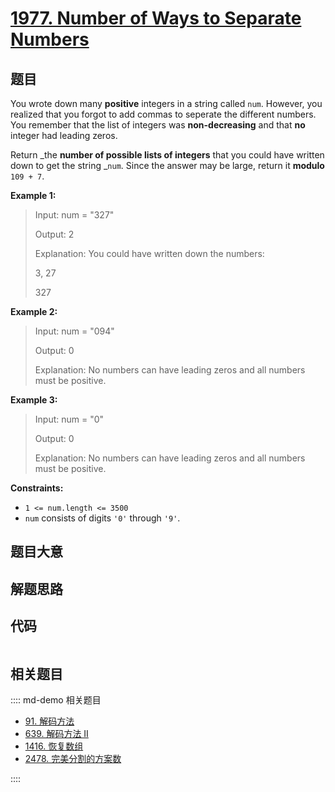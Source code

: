 # [1977. Number of Ways to Separate Numbers](https://leetcode.com/problems/number-of-ways-to-separate-numbers/)

## 题目

You wrote down many **positive** integers in a string called `num`. However,
you realized that you forgot to add commas to seperate the different numbers.
You remember that the list of integers was **non-decreasing** and that **no**
integer had leading zeros.

Return _the **number of possible lists of integers** that you could have
written down to get the string _`num`. Since the answer may be large, return
it **modulo** `109 + 7`.



**Example 1:**

> Input: num = "327"
> 
> Output: 2
> 
> Explanation: You could have written down the numbers:
> 
> 3, 27
> 
> 327

**Example 2:**

> Input: num = "094"
> 
> Output: 0
> 
> Explanation: No numbers can have leading zeros and all numbers must be positive.

**Example 3:**

> Input: num = "0"
> 
> Output: 0
> 
> Explanation: No numbers can have leading zeros and all numbers must be positive.

**Constraints:**

  * `1 <= num.length <= 3500`
  * `num` consists of digits `'0'` through `'9'`.


## 题目大意

## 解题思路

## 代码

```javascript

```

## 相关题目

:::: md-demo 相关题目
- [91. 解码方法](https://leetcode.com/problems/decode-ways)
- [639. 解码方法 II](https://leetcode.com/problems/decode-ways-ii)
- [1416. 恢复数组](https://leetcode.com/problems/restore-the-array)
- [2478. 完美分割的方案数](https://leetcode.com/problems/number-of-beautiful-partitions)

::::
